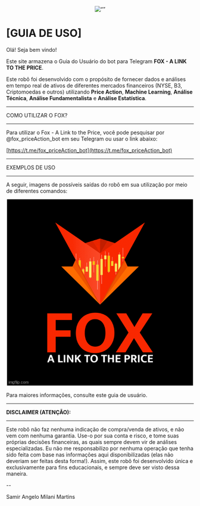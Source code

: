 <p align="center">
  <img src="img/logo.png" alt= “” class=“center” width="30%" height="30%">
</p>

# [GUIA DE USO]


Olá! Seja bem vindo! 

Este site armazena o Guia do Usuário do 
bot para Telegram **FOX - A LINK TO THE PRICE**.

Este robô foi desenvolvido com o propósito de fornecer
dados e análises em tempo real de ativos de diferentes
mercados financeiros (NYSE, B3, Criptomoedas e outros) 
utilizando **Price Action**, **Machine Learning**, 
**Análise Técnica**, **Análise Fundamentalista** e **Análise Estatística**.


---

COMO UTILIZAR O FOX?

---

Para utilizar o Fox - A Link to the Price, você 
pode pesquisar por @fox_priceAction_bot em seu 
Telegram ou usar o link abaixo:

[https://t.me/fox_priceAction_bot](https://t.me/fox_priceAction_bot)


---

EXEMPLOS DE USO

---

A seguir, imagens de possíveis saídas do robô em sua utilização
por meio de diferentes comandos: 

<p align="center">
  <img src="img/fox.gif" />
</p>


Para maiores informações, consulte este guia de usuário.


---

**DISCLAIMER (ATENÇÃO):**

---

 
 
Este robô não faz nenhuma indicação de 
compra/venda de ativos, e não vem com 
nenhuma garantia. Use-o por sua conta e risco, 
e tome suas próprias decisões financeiras, 
as quais sempre devem vir de análises 
especializadas. Eu não me responsabilizo 
por nenhuma operação que tenha sido feita 
com base nas informações aqui 
disponibilizadas (elas não deveriam ser 
feitas desta forma!). Assim, este robô 
foi desenvolvido única e exclusivamente para 
fins educacionais, e sempre deve ser visto 
dessa maneira.


--

Samir Angelo Milani Martins